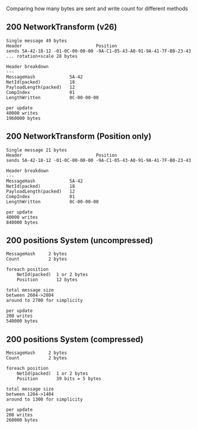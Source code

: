 Comparing how many bytes are sent and write count for different methods
## 200 NetworkTransform (v26)
```
Single message 49 bytes
Header                            Position
sends 5A-42-18-12 -01-0C-00-00-00 -9A-C1-05-43-A0-91-9A-41-7F-B0-23-43 ... rotation+scale 28 bytes

Header breakdown
---
MessageHash             5A-42
NetId(packed)           18
PayloadLength(packed)   12
CompIndex               01
LengthWritten           0C-00-00-00

per update 
40000 writes
1960000 bytes
```

## 200 NetworkTransform (Position only)
```
Single message 21 bytes
Header                            Position
sends 5A-42-18-12 -01-0C-00-00-00 -9A-C1-05-43-A0-91-9A-41-7F-B0-23-43

Header breakdown
---
MessageHash             5A-42
NetId(packed)           18
PayloadLength(packed)   12
CompIndex               01
LengthWritten           0C-00-00-00

per update 
40000 writes
840000 bytes
```

## 200 positions System (uncompressed)
```
MessageHash     2 bytes
Count           2 bytes

foreach position
    NetId(packed)  1 or 2 bytes
    Position       12 bytes

total message size 
between 2604->2804
around to 2700 for simplicity

per update 
200 writes
540000 bytes
```

## 200 positions System (compressed)
```
MessageHash     2 bytes
Count           2 bytes

foreach position
    NetId(packed)  1 or 2 bytes
    Position       39 bits = 5 bytes

total message size 
between 1204->1404
around to 1300 for simplicity

per update 
200 writes
260000 bytes
```
